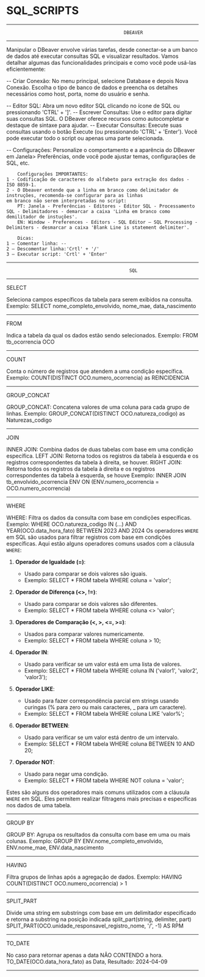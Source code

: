 # SQL_SCRIPTS



-----------------------------------------------------------------------------------------------------                                                        
                                               DBEAVER                                             
-----------------------------------------------------------------------------------------------------
                                                   

Manipular o DBeaver envolve várias tarefas, desde conectar-se a um banco de dados até executar consultas 
SQL e visualizar resultados. Vamos detalhar algumas das funcionalidades principais e como você pode usá-las eficientemente:

-- Criar Conexão: No menu principal, selecione Database e depois Nova Conexão. Escolha o tipo de banco de dados e 
preencha os detalhes necessários como host, porta, nome do usuário e senha.

-- Editor SQL: Abra um novo editor SQL clicando no ícone de SQL ou pressionando 'CTRL' + ']'.
-- Escrever Consultas: Use o editor para digitar suas consultas SQL. O DBeaver oferece recursos como autocompletar e destaque de sintaxe para ajudar.
-- Executar Consultas: Execute suas consultas usando o botão Execute (ou pressionando 'CTRL' + 'Enter'). 
Você pode executar todo o script ou apenas uma parte selecionada.

-- Configurações: Personalize o comportamento e a aparência do DBeaver em Janela> Preferências, onde você pode ajustar temas,
 configurações de SQL, etc.

		Configurações IMPORTANTES:
	1 - Codificação de caracteres do alfabeto para extração dos dados - ISO 8859-1.
	2 - O Dbeaver entende que a linha em branco como delimitador de instruções, recomenda-se configurar para as linhas 
	em branco não serem interpretadas no script: 
		PT: Janela - Preferências - Editores - Editor SQL - Processamento SQL - Delimitadores - demarcar a caixa 'Linha em branco como demilitador de instuções'.
		EN: Window - Preferences - Editors - SQL Editor – SQL Processing -  Delimiters - desmarcar a caixa 'Blank Line is statement delimiter'.
		
		Dicas:	
	1 – Comentar linha: -- 
	2 – Descomentar linha:'Crtl' + '/'
	3 – Executar script: 'Crtl' + 'Enter'


------------------------------------------------------------------------------------------------------
                                                 SQL                                                 
------------------------------------------------------------------------------------------------------


SELECT

Seleciona campos específicos da tabela para serem exibidos na consulta.
Exemplo: SELECT nome_completo_envolvido, nome_mae, data_nascimento

---------------------------------------------------------------------------------------------------------
FROM

Indica a tabela da qual os dados estão sendo selecionados.
Exemplo: FROM tb_ocorrencia OCO

---------------------------------------------------------------------------------------------------------
COUNT

Conta o número de registros que atendem a uma condição específica.
Exemplo: COUNT(DISTINCT OCO.numero_ocorrencia) as REINCIDENCIA

---------------------------------------------------------------------------------------------------------
GROUP_CONCAT

GROUP_CONCAT: Concatena valores de uma coluna para cada grupo de linhas.
Exemplo: GROUP_CONCAT(DISTINCT OCO.natureza_codigo) as Naturezas_codigo

---------------------------------------------------------------------------------------------------------
JOIN

INNER JOIN: Combina dados de duas tabelas com base em uma condição específica.
LEFT JOIN: Retorna todos os registros da tabela à esquerda e os registros correspondentes da tabela à direita, se houver.
RIGHT JOIN: Retorna todos os registros da tabela à direita e os registros correspondentes da tabela à esquerda, se houve
Exemplo: INNER JOIN tb_envolvido_ocorrencia ENV ON (ENV.numero_ocorrencia = OCO.numero_ocorrencia)

---------------------------------------------------------------------------------------------------------									
WHERE

WHERE: Filtra os dados da consulta com base em condições específicas.
Exemplo: WHERE OCO.natureza_codigo IN (...) AND YEAR(OCO.data_hora_fato) BETWEEN 2023 AND 2024
Os operadores `WHERE` em SQL são usados para filtrar registros com base em condições específicas. 
Aqui estão alguns operadores comuns usados com a cláusula `WHERE`:

1. **Operador de Igualdade (=)**:
   - Usado para comparar se dois valores são iguais.
   - Exemplo: SELECT * FROM tabela WHERE coluna = 'valor';
 
2. **Operador de Diferença (<>, !=)**:
   - Usado para comparar se dois valores são diferentes.
   - Exemplo: SELECT * FROM tabela WHERE coluna <> 'valor';

3. **Operadores de Comparação (<, >, <=, >=)**:
   - Usados para comparar valores numericamente.
   - Exemplo: SELECT * FROM tabela WHERE coluna > 10;

4. **Operador IN**:
   - Usado para verificar se um valor está em uma lista de valores.
   - Exemplo: SELECT * FROM tabela WHERE coluna IN ('valor1', 'valor2', 'valor3');


5. **Operador LIKE**:
   - Usado para fazer correspondência parcial em strings usando curingas (% para zero ou mais caracteres, _ para um caractere).
   - Exemplo: SELECT * FROM tabela WHERE coluna LIKE 'valor%';
  

6. **Operador BETWEEN**:
   - Usado para verificar se um valor está dentro de um intervalo.
   - Exemplo: SELECT * FROM tabela WHERE coluna BETWEEN 10 AND 20;


7. **Operador NOT**:
   - Usado para negar uma condição.
   - Exemplo: SELECT * FROM tabela WHERE NOT coluna = 'valor';

Estes são alguns dos operadores mais comuns utilizados com a cláusula `WHERE` em SQL. Eles permitem realizar 
filtragens mais precisas e específicas nos dados de uma tabela.


---------------------------------------------------------------------------------------------------------
GROUP BY

GROUP BY: Agrupa os resultados da consulta com base em uma ou mais colunas.
Exemplo: GROUP BY ENV.nome_completo_envolvido, ENV.nome_mae, ENV.data_nascimento

---------------------------------------------------------------------------------------------------------
HAVING

Filtra grupos de linhas após a agregação de dados.
Exemplo: HAVING COUNT(DISTINCT OCO.numero_ocorrencia) > 1


---------------------------------------------------------------------------------------------------------
SPLIT_PART

Divide uma string em substrings com base em um delimitador especificado e retorna a substring na posição indicada
split_part(string, delimiter, part)
SPLIT_PART(OCO.unidade_responsavel_registro_nome, '/', -1) AS RPM

---------------------------------------------------------------------------------------------------------
TO_DATE 

No caso para retornar apenas a data NÂO CONTENDO a hora.
TO_DATE(OCO.data_hora_fato) as Data,
Resultado: 2024-04-09

---------------------------------------------------------------------------------------------------------

